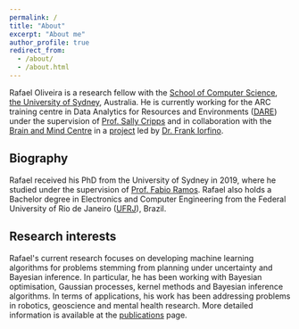 ```yaml
---
permalink: /
title: "About"
excerpt: "About me"
author_profile: true
redirect_from: 
  - /about/
  - /about.html
---
```


Rafael Oliveira is a research fellow with the 
[School of Computer Science](https://sydney.edu.au/engineering/about/school-of-computer-science.html), 
[the University of Sydney](https://sydney.edu.au), Australia.
He is currently working for the ARC training centre in Data Analytics for Resources and Environments
([DARE](https://darecentre.org.au/)) under the supervision of
[Prof. Sally Cripps](https://www.sydney.edu.au/science/about/our-people/academic-staff/sally-cripps.html)
and in collaboration with the [Brain and Mind Centre](https://www.sydney.edu.au/brain-mind/) in a
[project](https://www.sydney.edu.au/news-opinion/news/2020/07/08/ai-medical-research-projects-receive--7-1-million-funding.html)
led by [Dr. Frank Iorfino](https://www.sydney.edu.au/medicine-health/about/our-people/academic-staff/frank-iorfino.html).

Biography
---
Rafael received his PhD from the University of Sydney in 2019, where he studied under the supervision of
 [Prof. Fabio Ramos](http://web.it.usyd.edu.au/~framos/Home.html).
 Rafael also holds a Bachelor degree in Electronics and Computer Engineering from the 
 Federal University of Rio de Janeiro ([UFRJ](https://ufrj.br)), Brazil.

Research interests
---
Rafael's current research focuses on developing machine learning algorithms for problems stemming from 
planning under uncertainty and Bayesian inference. In particular, he has been working with Bayesian optimisation, 
Gaussian processes, kernel methods and Bayesian inference algorithms. In terms of applications, his
work has been addressing problems in robotics, geoscience and mental health research.
More detailed information is available at the [publications](publications.md) page.
